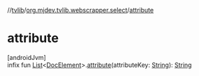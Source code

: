 //[tvlib](../../index.md)/[org.mjdev.tvlib.webscrapper.select](index.md)/[attribute](attribute.md)

# attribute

[androidJvm]\
infix fun [List](https://kotlinlang.org/api/latest/jvm/stdlib/kotlin.collections/-list/index.html)&lt;[DocElement](-doc-element/index.md)&gt;.[attribute](attribute.md)(attributeKey: [String](https://kotlinlang.org/api/latest/jvm/stdlib/kotlin/-string/index.html)): [String](https://kotlinlang.org/api/latest/jvm/stdlib/kotlin/-string/index.html)
